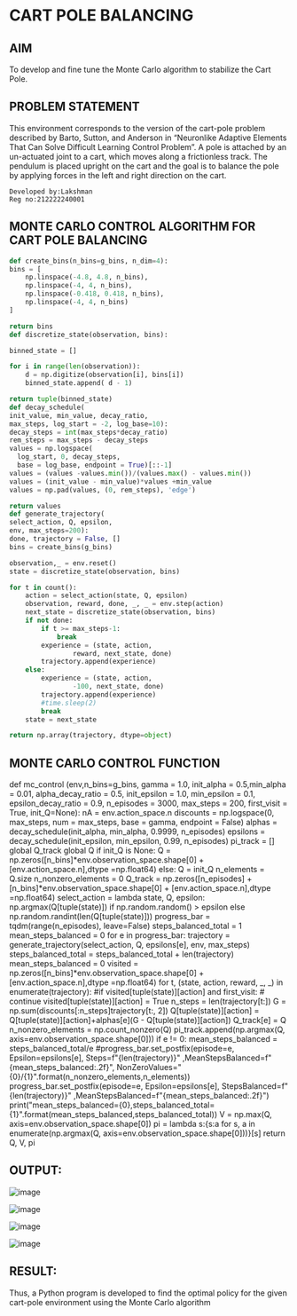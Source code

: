 # CART POLE BALANCING

## AIM
To develop and fine tune the Monte Carlo algorithm to stabilize the Cart Pole.

## PROBLEM STATEMENT
This environment corresponds to the version of the cart-pole problem described by Barto, Sutton, and Anderson in “Neuronlike Adaptive Elements That Can Solve Difficult Learning Control Problem”. A pole is attached by an un-actuated joint to a cart, which moves along a frictionless track. The pendulum is placed upright on the cart and the goal is to balance the pole by applying forces in the left and right direction on the cart.

~~~
Developed by:Lakshman
Reg no:212222240001
~~~

## MONTE CARLO CONTROL ALGORITHM FOR CART POLE BALANCING
~~~python
def create_bins(n_bins=g_bins, n_dim=4):
bins = [
    np.linspace(-4.8, 4.8, n_bins),
    np.linspace(-4, 4, n_bins),
    np.linspace(-0.418, 0.418, n_bins),
    np.linspace(-4, 4, n_bins)
]

return bins
def discretize_state(observation, bins):

binned_state = []

for i in range(len(observation)):
    d = np.digitize(observation[i], bins[i])
    binned_state.append( d - 1)

return tuple(binned_state)
def decay_schedule(
init_value, min_value, decay_ratio,
max_steps, log_start = -2, log_base=10):
decay_steps = int(max_steps*decay_ratio)
rem_steps = max_steps - decay_steps
values = np.logspace(
  log_start, 0, decay_steps,
  base = log_base, endpoint = True)[::-1]
values = (values -values.min())/(values.max() - values.min())
values = (init_value - min_value)*values +min_value
values = np.pad(values, (0, rem_steps), 'edge')

return values
def generate_trajectory(
select_action, Q, epsilon,
env, max_steps=200):
done, trajectory = False, []
bins = create_bins(g_bins)

observation,_ = env.reset()
state = discretize_state(observation, bins)

for t in count():
    action = select_action(state, Q, epsilon)
    observation, reward, done, _, _ = env.step(action)
    next_state = discretize_state(observation, bins)
    if not done:                
        if t >= max_steps-1:
            break
        experience = (state, action,
                reward, next_state, done)                            
        trajectory.append(experience)                
    else:
        experience = (state, action,
                -100, next_state, done)
        trajectory.append(experience)                
        #time.sleep(2)
        break
    state = next_state

return np.array(trajectory, dtype=object)
~~~

## MONTE CARLO CONTROL FUNCTION

def mc_control (env,n_bins=g_bins, gamma = 1.0, init_alpha = 0.5,min_alpha = 0.01, alpha_decay_ratio = 0.5, init_epsilon = 1.0, min_epsilon = 0.1, epsilon_decay_ratio = 0.9, n_episodes = 3000, max_steps = 200, first_visit = True, init_Q=None): nA = env.action_space.n discounts = np.logspace(0, max_steps, num = max_steps, base = gamma, endpoint = False) alphas = decay_schedule(init_alpha, min_alpha, 0.9999, n_episodes) epsilons = decay_schedule(init_epsilon, min_epsilon, 0.99, n_episodes) pi_track = [] global Q_track global Q if init_Q is None: Q = np.zeros([n_bins]*env.observation_space.shape[0] + [env.action_space.n],dtype =np.float64) else: Q = init_Q n_elements = Q.size n_nonzero_elements = 0 Q_track = np.zeros([n_episodes] + [n_bins]*env.observation_space.shape[0] + [env.action_space.n],dtype =np.float64) select_action = lambda state, Q, epsilon: np.argmax(Q[tuple(state)]) if np.random.random() > epsilon else np.random.randint(len(Q[tuple(state)])) progress_bar = tqdm(range(n_episodes), leave=False) steps_balanced_total = 1 mean_steps_balanced = 0 for e in progress_bar:
trajectory = generate_trajectory(select_action, Q, epsilons[e], env, max_steps) steps_balanced_total = steps_balanced_total + len(trajectory) mean_steps_balanced = 0 visited = np.zeros([n_bins]*env.observation_space.shape[0] + [env.action_space.n],dtype =np.float64) for t, (state, action, reward, _, _) in enumerate(trajectory): #if visited[tuple(state)][action] and first_visit: # continue
visited[tuple(state)][action] = True n_steps = len(trajectory[t:]) G = np.sum(discounts[:n_steps]trajectory[t:, 2]) Q[tuple(state)][action] = Q[tuple(state)][action]+alphas[e](G - Q[tuple(state)][action]) Q_track[e] = Q n_nonzero_elements = np.count_nonzero(Q) pi_track.append(np.argmax(Q, axis=env.observation_space.shape[0])) if e != 0: mean_steps_balanced = steps_balanced_total/e #progress_bar.set_postfix(episode=e, Epsilon=epsilons[e], Steps=f"{len(trajectory)}" ,MeanStepsBalanced=f"{mean_steps_balanced:.2f}", NonZeroValues="{0}/{1}".format(n_nonzero_elements,n_elements)) progress_bar.set_postfix(episode=e, Epsilon=epsilons[e], StepsBalanced=f"{len(trajectory)}" ,MeanStepsBalanced=f"{mean_steps_balanced:.2f}") print("mean_steps_balanced={0},steps_balanced_total={1}".format(mean_steps_balanced,steps_balanced_total)) V = np.max(Q, axis=env.observation_space.shape[0]) pi = lambda s:{s:a for s, a in enumerate(np.argmax(Q, axis=env.observation_space.shape[0]))}[s] return Q, V, pi

## OUTPUT:

![image](https://github.com/LakshmanAdhireddy/rl-cartpole/assets/118707265/496a0d61-36a0-4faa-a8d5-1548ec85d550)

![image](https://github.com/LakshmanAdhireddy/rl-cartpole/assets/118707265/6f479e90-1daa-495a-b36f-fcd2469411d2)

![image](https://github.com/LakshmanAdhireddy/rl-cartpole/assets/118707265/1f150523-8a7f-482e-9de4-4b9730a2ccec)

![image](https://github.com/LakshmanAdhireddy/rl-cartpole/assets/118707265/cc13f66a-a3b4-4189-99d8-67e68ffd106b)

## RESULT:

Thus, a Python program is developed to find the optimal policy for the given cart-pole environment using the Monte Carlo algorithm
